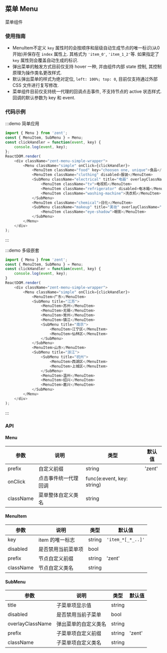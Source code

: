 ## 菜单 Menu

菜单组件

### 使用指南

-  MenuItem不定义 `key` 属性时的会按顺序和层级自动生成节点的唯一标识(从0开始)并保存在 `index` 属性上. 其格式为 `'item_0'`, `'item_1_2'`等. 如果指定了 `key` 属性则会覆盖自动生成的标识.
-  弹出菜单的触发方式目前仅支持 hover 一种, 并由组件内部 state 控制, 其控制原理为操作类名更改样式.
-  默认弹出菜单的样式为绝对定位, `left: 100%; top: 0`, 目前仅支持通过外部 CSS 文件进行复写修改.
-  菜单组件目前仅支持统一代理的回调点击事件, 不支持节点的 active 状态样式. 回调的默认参数为 key 和 event.

### 代码示例

:::demo 简单应用
```js
import { Menu } from 'zent';
const { MenuItem, SubMenu } = Menu;
const clickHandler = function(event, key) {
	console.log(event, key);
};
ReactDOM.render(
	<div className="zent-menu-simple-wrapper">
		<Menu className="simple" onClick={clickHandler}>
			<MenuItem className="food" key="choosen one, unique">食品</MenuItem>
			<MenuItem className="clothing" disabled>服装</MenuItem>
			<SubMenu className="electrical" title="电器" overlayClassName="electrical-sub">
				<MenuItem className="tv">电视机</MenuItem>
				<MenuItem className="refrigerator" disabled>电冰箱</MenuItem>
				<MenuItem className="washing-machine">洗衣机</MenuItem>
			</SubMenu>
			<MenuItem className="chemical">日化</MenuItem>
			<SubMenu className="makeup" title="美妆" overlayClassName="makeup-sub" disabled>
				<MenuItem className="eye-shadow">眼影</MenuItem>
			</SubMenu>
		</Menu>
	</div>
);
```
:::

:::demo 多级嵌套
```js
import { Menu } from 'zent';
const { MenuItem, SubMenu } = Menu;
const clickHandler = function(event, key) {
	console.log(event, key);
}
ReactDOM.render(
	<div className="zent-menu-simple-wrapper">
		<Menu className="simple" onClick={clickHandler}>
			<MenuItem>广东</MenuItem>
			<SubMenu title="江苏">
				<MenuItem>苏州</MenuItem>
				<MenuItem>无锡</MenuItem>
				<MenuItem>常州</MenuItem>
				<MenuItem>镇江</MenuItem>
				<SubMenu title="南京">
					<MenuItem>江宁区</MenuItem>
					<MenuItem>仙林区</MenuItem>
				</SubMenu>
			</SubMenu>
			<MenuItem>山东</MenuItem>
			<SubMenu title="浙江">
				<SubMenu title="杭州">
					<MenuItem>西湖区</MenuItem>
					<MenuItem>上城区</MenuItem>
				</SubMenu>
				<MenuItem>温州</MenuItem>
				<MenuItem>绍兴</MenuItem>
				<MenuItem>嘉兴</MenuItem>
			</SubMenu>
		</Menu>
	</div>
);
```
:::

### API

#### Menu

| 参数 | 说明 | 类型 | 默认值 |
|------|------|------|--------|
| prefix | 自定义前缀 | string | 'zent' |
| onClick | 点击事件统一代理回调 | func(e:event, key: string) |  |
| className | 菜单整体自定义类名 | string |  |

#### MenuItem
| 参数 | 说明 | 类型 | 默认值 |
|------|------|------|--------|
| key | item 的唯一标志 | string | `'item_*[_*_..]'` |
| disabled | 是否禁用当前菜单项 | bool |  |
| prefix | 节点自定义前缀 | string | 'zent' |
| className | 节点自定义类名 | string |  |


#### SubMenu
| 参数 | 说明 | 类型 | 默认值 |
|------|------|------|--------|
| title | 子菜单项显示值 | string |  |
| disabled | 是否禁用当前子菜单 | bool |  |
| overlayClassName | 弹出菜单的自定义类名 | string |  |
| prefix | 子菜单项自定义前缀 | string | 'zent' |
| className | 子菜单项自定义类名 | string |  |
